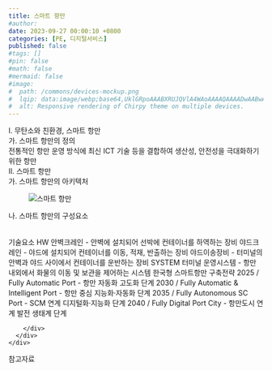 ```yaml
---
title: 스마트 항만
#author: 
date: 2023-09-27 00:00:10 +0800
categories: [PE, 디지털서비스]
published: false
#tags: []
#pin: false
#math: false
#mermaid: false
#image:
#  path: /commons/devices-mockup.png
#  lqip: data:image/webp;base64,UklGRpoAAABXRUJQVlA4WAoAAAAQAAAADwAABwAAQUxQSDIAAAARL0AmbZurmr57yyIiqE8oiG0bejIYEQTgqiDA9vqnsUSI6H+oAERp2HZ65qP/VIAWAFZQOCBCAAAA8AEAnQEqEAAIAAVAfCWkAALp8sF8rgRgAP7o9FDvMCkMde9PK7euH5M1m6VWoDXf2FkP3BqV0ZYbO6NA/VFIAAAA
#  alt: Responsive rendering of Chirpy theme on multiple devices.
---
```


<div class="post-wrap">
  <div class="para">
    <div class="para-title">
      I. 무탄소와 친환경, 스마트 항만
    </div>
    <div class="para-cntnt">
      <div class="para">
        <div class="para-title">
          가. 스마트 항만의 정의
        </div>
        <div class="para-cntnt">
            전통적인 항만 운영 방식에 최신 ICT 기술 등을 결합하여 생산성, 안전성을 극대화하기 위한 항만
        </div>
      </div>
    </div>
  </div>
  
  <div class="para">
    <div class="para-title">
      II. 스마트 항만
    </div>
    <div class="para-cntnt">
      <div class="para">
        <div class="para-title">
          가. 스마트 항만의 아키텍처
        </div>
        <div class="para-cntnt">
          <figure class="post-figure">
            <img src="/assets/img/posts/스마트-항만.png" alt="스마트 항만">
<!--            <figcaption>Source: Unveiling the Metaverse: Exploring Emerging Trends, Multifaceted Perspectives, and Future Challenges</figcaption>-->
          </figure>
        </div>
      </div>
      <div class="para">
        <div class="para-title">
          나. 스마트 항만의 구성요소
        </div>
        <div class="para-cntnt">
          <table class="post-table">
          </table>
          기술요소
HW
  안벽크레인 - 안벽에 설치되어 선박에 컨테이너를 하역하는 장비
  야드크레인 - 야드에 설치되어 컨테이너를 이동, 적재, 반출하는 장비
  야드이송장비 - 터미널의 안벽과 야드 사이에서 컨테이너를 운반하는 장비
SYSTEM
  터미널 운영시스템 - 항만 내외에서 화물의 이동 및 보관을 제어하는 시스템
한국형 스마트항만 구축전략
  2025 / Fully Automatic Port - 항만 자동화 고도화 단계
  2030 / Fully Automatic &amp; Intelligent Port - 항만 중심 지능화·자동화 단계
  2035 / Fully Autonomous SC Port - SCM 연계 디지털화·지능화 단계
  2040 / Fully Digital Port City - 항만도시 연계 발전 생태계 단계

        </div>
      </div>
    </div>
  </div>

  <div class="refr-wrap">
    <div class="refr-title">
        참고자료
    </div>
    <ol class="refr-list">
    <!--    <li>(나현식, 최대선) <a target="_blank" href="https://scienceon.kisti.re.kr/commons/util/originalView.do?cn=JAKO202225948430499&oCn=JAKO202225948430499&dbt=JAKO&journal=NJOU00291864">메타버스 보안 위협 요소 및 대응 방안 검토</a></li>-->
    <!--    <li>(M. Uddin, S. Manickam, H. Ullah, M. Obaidat and A. Dandoush) <a target="_blank" href="https://ieeexplore.ieee.org/abstract/document/10138386">Unveiling the Metaverse: Exploring Emerging Trends, Multifaceted Perspectives, and Future Challenges</a></li>-->
    </ol>
  </div>
</div>
